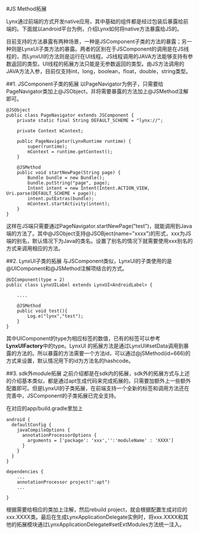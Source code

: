 #JS Method拓展

Lynx通过前端的方式开发native应用，其中基础的组件都是经过包装后暴露给前端的。下面就以android平台为例，介绍Lynx如何将native方法暴露给JS的。

目前支持的方法暴露有两种场景，一种是JSComponent子类的方法的暴露；另一种则是LynxUI子类方法的暴露。两者的区别在于JSComponent的调用是在JS线程的，而LynxUI的方法则是运行在UI线程。JS线程调用的JAVA方法能够支持有参数返回的类型。UI线程的拓展方法只能是无参数返回的类型。由JS方法调用的JAVA方法入参，目前仅支持int，long，boolean，float，double，string类型。

##1. JSComponent子类的拓展
以PageNavigator为例子，只需要给PageNavigator类加上@JSObject，并将需要暴露的方法加上@JSMethod注解即可。

```
@JSObject
public class PageNavigator extends JSComponent {
    private static final String DEFAULT_SCHEME = "lynx://";

    private Context mContext;

    public PageNavigator(LynxRuntime runtime) {
        super(runtime);
        mContext = runtime.getContext();
    }

    @JSMethod
    public void startNewPage(String page) {
        Bundle bundle = new Bundle();
        bundle.putString("page", page);
        Intent intent = new Intent(Intent.ACTION_VIEW, Uri.parse(DEFAULT_SCHEME + page));
        intent.putExtras(bundle);
        mContext.startActivity(intent);
    }
}
```

这样在JS端只需要通过PageNavigator.startNewPage("test")，就能调用到Java端的方法了。其中@JSObject支持@JSOBject(name="xxxx")的形式，xxx为JS端的别名，默认情况下为Java的类名。设置了别名的情况下就需要使用xxx别名的方式来调用相应的方法。


##2. LynxUI子类的拓展
与JSComponent类似，LynxUI的子类使用的是@UIComponent和@JSMethod注解项结合的方式。

```
@UIComponent(type = 2)
public class LynxUILabel extends LynxUI<AndroidLabel> {

    ....
    
    @JSMethod
    public void test(){
        Log.e("lynx","test");
    }
}
```
其中UIComponent的type为相应标签的数值，已有的标签可以参考**LynxUIFactory**中的type。LynxUI
的拓展方法是通过LynxUI#setData调用到暴露的方法的。所以暴露的方法需要一个方法id，可以通过@jSMethod(id=666)的方式来设置，默认情况用下的id为方法名的hashcode。



##3. sdk外module拓展
之前介绍都是在sdk内的拓展，sdk外的拓展方式与上述的介绍基本类似，都是通过apt生成代码来完成拓展的。只需要加额外上一些额外配置即可。但是LynxUI的子类拓展，在前端支持一个全新的标签和调用方法还在完善中，JSComponent的子类拓展已完全支持。


在对应的app/build.gradle里加上

```
android {
  defaultConfig {
    javaCompileOptions {
      annotationProcessorOptions {
        arguments = ['package': 'xxx','':'moduleName' : 'XXXX']
      }
    }
  }
}

dependencies {
    ...
    annotationProcessor project(":apt")
    ...

}

```
根据需要给相应的类加上注解，然后rebuild project，就会根据配置生成对应的xxx.XXXX类。最后在生成LynxApplicationDelegate实例时，将xxx.XXXX和其他的拓展模块通过LynxApplicationDelegate#setExtModules方法统一注入。